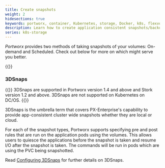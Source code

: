 ```yaml
---
title: Create snapshots
weight: 2
hidesections: true
keywords: portworx, container, Kubernetes, storage, Docker, k8s, flexvol, pv, persistent disk, snapshots, stork, clones
description: Learn how to create application consistent snapshots/backups and restore them.
series: k8s-storage
---
```


_Portworx_ provides two methods of taking snapshots of your volumes: On-demand and Scheduled. Check out below for more on which might serve you better.

{{<homelist series="k8s-storage-snapshots">}}

### 3DSnaps
{{<info>}}
3DSnaps are supported in Portworx version 1.4 and above and Stork version 1.2 and above. 3DSnaps are not supported on Kubernetes on DC/OS.
{{</info>}}

3DSnaps is the umbrella term that covers PX-Enterprise's capability to provide app-consistent cluster wide snapshots whether they are local or cloud.

For each of the snapshot types, Portworx supports specifying pre and post rules that are run on the application pods using the volumes. This allows users to quiesce the applications before the snapshot is taken and resume I/O after the snapshot is taken. The commands will be run in pods which are using the PVC being snapshotted.

Read [Configuring 3DSnaps](/portworx-install-with-kubernetes/storage-operations/create-snapshots/snaps-3d) for further details on 3DSnaps.
